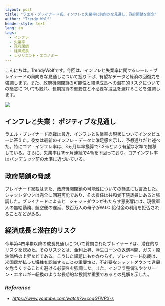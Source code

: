 ```yaml
---
layout: post
title: "ラエル・ブレイナード氏、インフレと失業率に前向きな見通し、政府閉鎖を懸念"
author: "Trendy Wolf"
header-style: text
lang: en
tags:
  - インフレ
  - 失業率
  - 政府閉鎖
  - 経済成長
  - レジリエント・エコノミー
---
```


こんにちは。TrendyWolfです。今回は、インフレと失業率に関するレール・ブレイナードの前向きな見通しについて掘り下げ、有望なデータと経済の回復力を強調します。また、政府機関閉鎖の可能性と経済成長への潜在的リスクについての懸念についても触れ、長期投資の重要性と不必要な混乱を避けることを強調します。

<img
    src="https://i.ytimg.com/vi/ceqGFiVPX-s/hqdefault.jpg"
/>


## インフレと失業： ポジティブな見通し
ラエル・ブレイナード総裁は最近、インフレと失業率の現状についてインタビューに答えた。彼女は最新のインフレ・データに満足感を示し、予想通りだと述べた。特にコア・インフレ率は、3ヵ月年率換算で2.2％という有望な水準で推移している。さらに、失業率は19ヶ月連続で4％を下回っており、コアインフレ率はパンデミック前の水準に近づいている。

## 政府閉鎖の脅威
ブレイナード総裁はまた、政府機関閉鎖の可能性についての懸念にも言及した。シャットダウンは完全に回避可能であり、その責任は共和党下院議員にあると強調した。ブレイナードによると、シャットダウンがもたらす悪影響には、現役軍人の無給勤務、航空便の遅延、数百万人の母子がW.I.C.給付金の利用を拒否されることなどがある。

## 経済成長と潜在的リスク
今年第4四半期以降の成長見通しについて質問されたブレイナードは、潜在的なリスクを認めた。そのリスクとは、金利上昇、学生ローンの返済再開、ガス・原油価格の上昇などである。こうした課題にもかかわらず、ブレイナード総裁は、米国民が払った犠牲を認識することの重要性と、不必要なシャットダウンで進展を危うくすることを避ける必要性を強調した。また、インフラ整備法やクリーン・エネルギー転換のような長期的な投資が重要であるとの見解を示した。


### _Reference_
- _https://www.youtube.com/watch?v=ceqGFiVPX-s_

